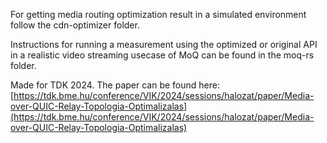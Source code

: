 For getting media routing optimization result in a simulated environment follow the cdn-optimizer folder.


Instructions for running a measurement using the optimized or original API in a realistic video streaming usecase of MoQ can be found in the moq-rs folder.


Made for TDK 2024. The paper can be found here: [https://tdk.bme.hu/conference/VIK/2024/sessions/halozat/paper/Media-over-QUIC-Relay-Topologia-Optimalizalas](https://tdk.bme.hu/conference/VIK/2024/sessions/halozat/paper/Media-over-QUIC-Relay-Topologia-Optimalizalas)
